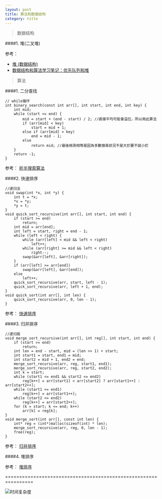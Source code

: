 ```yaml
---
layout: post
title: 算法和数据结构
category: title
---
```


> 数据结构

####1. 堆(二叉堆)

参考： 

* [堆 (数据结构)](https://zh.wikipedia.org/wiki/%E5%A0%86_(%E6%95%B0%E6%8D%AE%E7%BB%93%E6%9E%84) "markdown")
* [数据结构和算法学习笔记：优先队列和堆](http://www.yeolar.com/note/2012/05/26/ds-heap/ "markdown")


> 算法

####1. 二分查找

```
// while循环
int binary_search(const int arr[], int start, int end, int key) {
	int mid;
	while (start <= end) {
		mid = start + (end - start) / 2; //直接平均可能會溢位，所以用此算法
		if (arr[mid] < key)
			start = mid + 1;
		else if (arr[mid] > key)
			end = mid - 1;
		else
			return mid; //最後檢測相等是因為多數搜尋狀況不是大於要不就小於
	}
	return -1;
}
```

参考： [折半搜索算法](https://zh.wikipedia.org/zh-cn/%E6%8A%98%E5%8D%8A%E6%90%9C%E7%B4%A2%E7%AE%97%E6%B3%95 "markdown")

####2. 快速排序

```
//递归法
void swap(int *x, int *y) {
	int t = *x;
	*x = *y;
	*y = t;
}
void quick_sort_recursive(int arr[], int start, int end) {
	if (start >= end)
		return;
	int mid = arr[end];
	int left = start, right = end - 1;
	while (left < right) {
		while (arr[left] < mid && left < right)
			left++;
		while (arr[right] >= mid && left < right)
			right--;
		swap(&arr[left], &arr[right]);
	}
	if (arr[left] >= arr[end])
		swap(&arr[left], &arr[end]);
	else
		left++;
	quick_sort_recursive(arr, start, left - 1);
	quick_sort_recursive(arr, left + 1, end);
}
void quick_sort(int arr[], int len) {
	quick_sort_recursive(arr, 0, len - 1);
}
```

参考： [快速排序](https://zh.wikipedia.org/zh-cn/%E5%BF%AB%E9%80%9F%E6%8E%92%E5%BA%8F "markdown")

####3. 归并排序

```
//递归版
void merge_sort_recursive(int arr[], int reg[], int start, int end) {
	if (start >= end)
		return;
	int len = end - start, mid = (len >> 1) + start;
	int start1 = start, end1 = mid;
	int start2 = mid + 1, end2 = end;
	merge_sort_recursive(arr, reg, start1, end1);
	merge_sort_recursive(arr, reg, start2, end2);
	int k = start;
	while (start1 <= end1 && start2 <= end2)
		reg[k++] = arr[start1] < arr[start2] ? arr[start1++] : arr[start2++];
	while (start1 <= end1)
		reg[k++] = arr[start1++];
	while (start2 <= end2)
		reg[k++] = arr[start2++];
	for (k = start; k <= end; k++)
		arr[k] = reg[k];
}
void merge_sort(int arr[], const int len) {
	int* reg = (int*)malloc(sizeof(int) * len);
	merge_sort_recursive(arr, reg, 0, len - 1);
	free(reg);
}
```

参考： [归并排序](https://zh.wikipedia.org/zh-cn/%E5%BD%92%E5%B9%B6%E6%8E%92%E5%BA%8F "markdown")

####4. 堆排序

参考： [堆排序](https://zh.wikipedia.org/zh-cn/%E5%A0%86%E6%8E%92%E5%BA%8F "markdown")

================================================================

![时间复杂度](http://img.kuqin.com/upimg/allimg/150316/2135526204-41.jpg "markdown")
